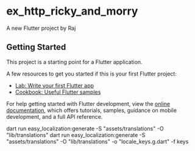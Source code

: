 # ex_http_ricky_and_morry

A new Flutter project by Raj

## Getting Started

This project is a starting point for a Flutter application.

A few resources to get you started if this is your first Flutter project:

- [Lab: Write your first Flutter app](https://docs.flutter.dev/get-started/codelab)
- [Cookbook: Useful Flutter samples](https://docs.flutter.dev/cookbook)

For help getting started with Flutter development, view the
[online documentation](https://docs.flutter.dev/), which offers tutorials,
samples, guidance on mobile development, and a full API reference.

dart run easy_localization:generate -S "assets/translations" -O "lib/translations"
dart run easy_localization:generate -S "assets/translations" -O "lib/translations" -o "locale_keys.g.dart" -f keys

